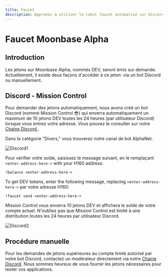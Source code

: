 ```yaml
---
title: Faucet
description: Apprenez à utiliser le robot faucet automatisé sur Discord pour obtenir des jetons de test pour le TestNet Moonbeam, surnommé Moonbase Alpha.
---
```


# Faucet Moonbase Alpha 

## Introduction

Les jetons sur Moonbase Alpha, nommés DEV, seront émis sur demande. Actuellement, il existe deux façons d'accéder à ce jeton: via un bot Discord ou manuellement.

## Discord - Mission Control

Pour demander des jetons automatiquement, nous avons créé un bot Discord (nommé Mission Control :sunglasses:) qui enverra automatiquement un maximum de 10 jetons DEV toutes les 24 heures (par utilisateur Discord) lorsque vous entrez votre adresse. Vous pouvez le consulter sur notre [Chaine Discord ](https://discord.gg/PfpUATX).
 
Dans la catégorie "Divers," vous trouverez notre canal de bot AlphaNet. 

![Discord1](/images/testnet/testnet-discord1.png)

Pour vérifier votre solde, saisissez le message suivant, en le remplaçant `<enter-address-here->` with your H160 address:

```
!balance <enter-address-here->
```

To get DEV tokens, enter the following message, replacing `<enter-address-here->` par votre adresse H160:
 
```
!faucet send <enter-address-here->
```

Mission Control vous enverra 10 jetons DEV et affichera le solde de votre compte actuel. N'oubliez pas que Mission Control est limité à une distribution toutes les 24 heures par utilisateur Discord.

![Discord2](/images/testnet/testnet-discord2.png)

## Procédure manuelle

Pour les demandes de jetons supérieures au compte limité autorisé par notre bot Discord, contactez un modérateur directement via notre [Chaine Discord](https://discord.gg/PfpUATX). Nous sommes heureux de vous fournir les jetons nécessaires pour tester vos applications.
